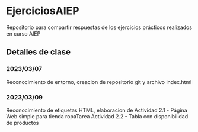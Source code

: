 # EjerciciosAIEP
Repositorio para compartir respuestas de los ejercicios prácticos realizados en curso AIEP


## Detalles de clase
### 2023/03/07
Reconocimiento de entorno, creacion de repositorio git y archivo index.html

### 2023/03/09
Reconocimiento de etiquetas HTML, elaboracion de Actividad 2.1 - Página Web simple para tienda ropaTarea
Actividad 2.2 - Tabla con disponibilidad de productos
